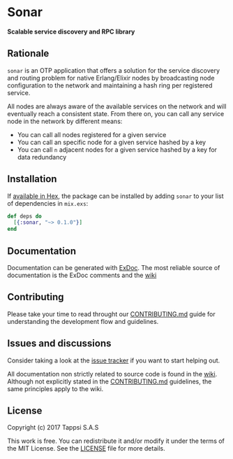# Sonar

**Scalable service discovery and RPC library**

## Rationale

`sonar` is an OTP application that offers a solution for the service
discovery and routing problem for native Erlang/Elixir nodes by
broadcasting node configuration to the network and maintaining a hash
ring per registered service.

All nodes are always aware of the available services on the network
and will eventually reach a consistent state. From there on, you can
call any service node in the network by different means:

* You can call all nodes registered for a given service
* You can call an specific node for a given service hashed by a key
* You can call `n` adjacent nodes for a given service hashed by a key
  for data redundancy

## Installation

If [available in Hex](https://hex.pm/docs/publish), the package can be
installed by adding `sonar` to your list of dependencies in `mix.exs`:

```elixir
def deps do
  [{:sonar, "~> 0.1.0"}]
end
```

## Documentation

Documentation can be generated with
[ExDoc](https://github.com/elixir-lang/ex_doc). The most reliable
source of documentation is the ExDoc comments and the
[wiki](https://github.com/tappsi/sonar/wiki)

## Contributing

Please take your time to read throught our
[CONTRIBUTING.md](CONTRIBUTING.md) guide for understanding the
development flow and guidelines.

## Issues and discussions

Consider taking a look at the [issue
tracker](https://github.com/tappsi/sonar/issues) if you want to
start helping out.

All documentation non strictly related to source code is found in the
[wiki](https://github.com/tappsi/sonar/wiki). Although not
explicitly stated in the [CONTRIBUTING.md](CONTRIBUTING.md)
guidelines, the same principles apply to the wiki.

## License

Copyright (c) 2017 Tappsi S.A.S

This work is free. You can redistribute it and/or modify it under the
terms of the MIT License. See the [LICENSE](LICENSE) file for more
details.
